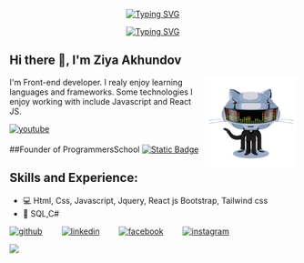 <p align="center">
<a href="https://git.io/typing-svg"><img src="https://readme-typing-svg.demolab.com?font=Fira+Code&pause=1000&center=true&repeat=false&width=435&lines=Ziya+Akhundov" alt="Typing SVG" /></a>
</p>

<p align="center">
    <a href="https://git.io/typing-svg"><img src="https://readme-typing-svg.demolab.com?font=Fira+Code&pause=1000&center=true&width=435&lines=Frontend+Developer;Always+learning+new+things" alt="Typing SVG" /></a>
</p>

<!-- ![Web Development](https://github.com/ZiyaAkhundov/ZiyaAkhundov/blob/main/front-end.png?raw=true) -->

## Hi there 👋, I'm Ziya Akhundov
<img align="right" alt="GIF" height="160px" src="https://github.com/ZiyaAkhundov/ZiyaAkhundov/blob/main/ZiyaAkhundov.gif?raw=true"/>

I'm Front-end developer. I realy enjoy learning languages and frameworks. Some technologies I enjoy working with include Javascript and React JS.

<a href="https://www.youtube.com/@ProgrammersSchool" target="_blank">
<img src=https://img.shields.io/badge/youtube-%23EE4831.svg?&style=for-the-badge&logo=youtube&logoColor=white alt=youtube style="margin-bottom: 5px;" />
</a>

##Founder of ProgrammersSchool
<a href="https://github.com/ProgrammersSchool">
    <img alt="Static Badge" src="https://img.shields.io/badge/github">
</a>

## Skills and Experience: 
* 💻 Html, Css, Javascript, Jquery, React js Bootstrap, Tailwind css
* 💾 SQL,C#
<!-- <a href="https://github.com/ZiyaAkhundov"
<img align="left" alt="github" width="30px" style="padding-right:10px;" src="https://cdn.jsdelivr.net/gh/devicons/devicon/icons/github/github-original.svg">
</a> -->
[<img src='https://cdn-icons-png.flaticon.com/512/25/25231.png' alt='github' style="padding-right: 30px" height='40'>](https://github.com/ZiyaAkhundov)  [<img src='https://cdn.freebiesupply.com/logos/large/2x/linkedin-icon-logo-png-transparent.png' alt='linkedin' style="padding-right: 30px" height='40'>](https://www.linkedin.com/in/ziya-akhundov-b69132242/) [<img src='https://upload.wikimedia.org/wikipedia/commons/thumb/0/05/Facebook_Logo_%282019%29.png/1024px-Facebook_Logo_%282019%29.png' alt='facebook' style="padding-right: 30px" height='40'>](https://www.facebook.com/ziya.akhundov)  [<img src='https://upload.wikimedia.org/wikipedia/commons/thumb/a/a5/Instagram_icon.png/2048px-Instagram_icon.png' alt='instagram' style="padding-right: 30px" height='40'>](https://www.instagram.com/akhundov_ziya)  


![](https://komarev.com/ghpvc/?username=ZiyaAkhundov&color=green)
